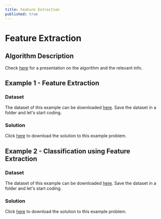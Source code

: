 ```yaml
---
title: Feature Extraction
published: true
---
```


# Feature Extraction

## Algorithm Description
Check <a target="_blank" href="{{site.baseurl}}/presentations/FeatureExtraction.pdf">here</a>
for a presentation on the algorithm and the relevant info.

## Example 1 - Feature Extraction
### Dataset
The dataset of this example can be downloaded
<a target="_blank" href="{{site.dataurl}}/FeatureExtraction/pdata.csv">here</a>.
Save the dataset in a folder and let's start coding.

### Solution
Click <a target="_blank" href="{{site.dataurl}}/FeatureExtraction/pca.py">here</a>
to download the solution to this example problem.

## Example 2 - Classification using Feature Extraction
### Dataset
The dataset of this example can be downloaded
<a target="_blank" href="{{site.dataurl}}/FeatureExtraction/data.csv">here</a>.
Save the dataset in a folder and let's start coding.

### Solution
Click <a target="_blank" href="{{site.dataurl}}/FeatureExtraction/pca_full.py">here</a>
to download the solution to this example problem.
